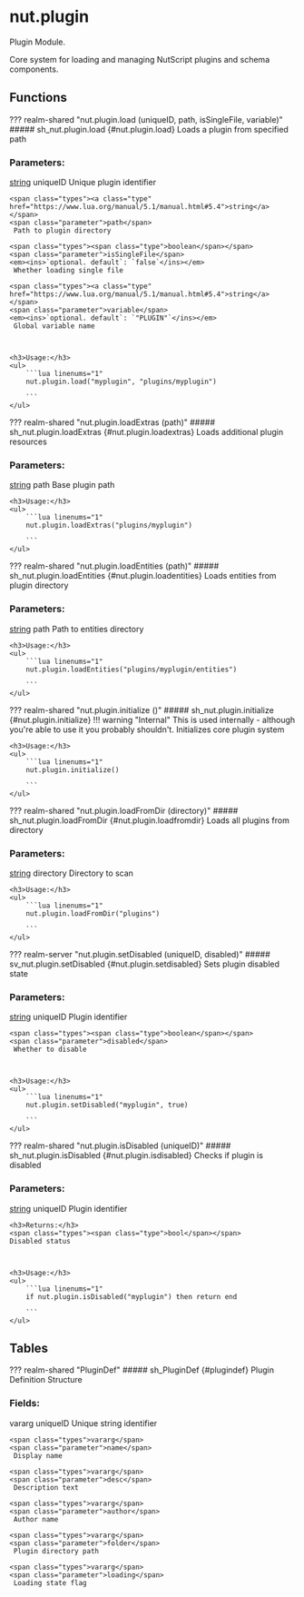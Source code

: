 # nut.plugin
Plugin Module.

Core system for loading and managing NutScript plugins and schema components.
## Functions
??? realm-shared "<a id=nut.plugin.load></a>nut.plugin.load (uniqueID, path, isSingleFile, variable)"
    ##### sh_nut.plugin.load {#nut.plugin.load}
    Loads a plugin from specified path
    <h3>Parameters:</h3>
    <span class="types"><a class="type" href="https://www.lua.org/manual/5.1/manual.html#5.4">string</a></span>
    <span class="parameter">uniqueID</span>
     Unique plugin identifier

    <span class="types"><a class="type" href="https://www.lua.org/manual/5.1/manual.html#5.4">string</a></span>
    <span class="parameter">path</span>
     Path to plugin directory

    <span class="types"><span class="type">boolean</span></span>
    <span class="parameter">isSingleFile</span>
    <em><ins>`optional. default`: `false`</ins></em>
     Whether loading single file

    <span class="types"><a class="type" href="https://www.lua.org/manual/5.1/manual.html#5.4">string</a></span>
    <span class="parameter">variable</span>
    <em><ins>`optional. default`: `"PLUGIN"`</ins></em>
     Global variable name



    <h3>Usage:</h3>
    <ul>
        ```lua linenums="1"
        nut.plugin.load("myplugin", "plugins/myplugin")

        ```
    </ul>
??? realm-shared "<a id=nut.plugin.loadExtras></a>nut.plugin.loadExtras (path)"
    ##### sh_nut.plugin.loadExtras {#nut.plugin.loadextras}
    Loads additional plugin resources
    <h3>Parameters:</h3>
    <span class="types"><a class="type" href="https://www.lua.org/manual/5.1/manual.html#5.4">string</a></span>
    <span class="parameter">path</span>
     Base plugin path



    <h3>Usage:</h3>
    <ul>
        ```lua linenums="1"
        nut.plugin.loadExtras("plugins/myplugin")

        ```
    </ul>
??? realm-shared "<a id=nut.plugin.loadEntities></a>nut.plugin.loadEntities (path)"
    ##### sh_nut.plugin.loadEntities {#nut.plugin.loadentities}
    Loads entities from plugin directory
    <h3>Parameters:</h3>
    <span class="types"><a class="type" href="https://www.lua.org/manual/5.1/manual.html#5.4">string</a></span>
    <span class="parameter">path</span>
     Path to entities directory



    <h3>Usage:</h3>
    <ul>
        ```lua linenums="1"
        nut.plugin.loadEntities("plugins/myplugin/entities")

        ```
    </ul>
??? realm-shared "<a id=nut.plugin.initialize></a>nut.plugin.initialize ()"
    ##### sh_nut.plugin.initialize {#nut.plugin.initialize}
    !!! warning "Internal"
        This is used internally - although you're able to use it you probably shouldn't.
    Initializes core plugin system

    <h3>Usage:</h3>
    <ul>
        ```lua linenums="1"
        nut.plugin.initialize()

        ```
    </ul>
??? realm-shared "<a id=nut.plugin.loadFromDir></a>nut.plugin.loadFromDir (directory)"
    ##### sh_nut.plugin.loadFromDir {#nut.plugin.loadfromdir}
    Loads all plugins from directory
    <h3>Parameters:</h3>
    <span class="types"><a class="type" href="https://www.lua.org/manual/5.1/manual.html#5.4">string</a></span>
    <span class="parameter">directory</span>
     Directory to scan



    <h3>Usage:</h3>
    <ul>
        ```lua linenums="1"
        nut.plugin.loadFromDir("plugins")

        ```
    </ul>
??? realm-server "<a id=nut.plugin.setDisabled></a>nut.plugin.setDisabled (uniqueID, disabled)"
    ##### sv_nut.plugin.setDisabled {#nut.plugin.setdisabled}
    Sets plugin disabled state
    <h3>Parameters:</h3>
    <span class="types"><a class="type" href="https://www.lua.org/manual/5.1/manual.html#5.4">string</a></span>
    <span class="parameter">uniqueID</span>
     Plugin identifier

    <span class="types"><span class="type">boolean</span></span>
    <span class="parameter">disabled</span>
     Whether to disable



    <h3>Usage:</h3>
    <ul>
        ```lua linenums="1"
        nut.plugin.setDisabled("myplugin", true)

        ```
    </ul>
??? realm-shared "<a id=nut.plugin.isDisabled></a>nut.plugin.isDisabled (uniqueID)"
    ##### sh_nut.plugin.isDisabled {#nut.plugin.isdisabled}
    Checks if plugin is disabled
    <h3>Parameters:</h3>
    <span class="types"><a class="type" href="https://www.lua.org/manual/5.1/manual.html#5.4">string</a></span>
    <span class="parameter">uniqueID</span>
     Plugin identifier


    <h3>Returns:</h3>
    <span class="types"><span class="type">bool</span></span>
    Disabled status



    <h3>Usage:</h3>
    <ul>
        ```lua linenums="1"
        if nut.plugin.isDisabled("myplugin") then return end

        ```
    </ul>
## Tables
??? realm-shared "<a id=PluginDef></a>PluginDef"
    ##### sh_PluginDef {#plugindef}
    Plugin Definition Structure
    <h3>Fields:</h3>
    <span class="types">vararg</span>
    <span class="parameter">uniqueID</span>
     Unique string identifier

    <span class="types">vararg</span>
    <span class="parameter">name</span>
     Display name

    <span class="types">vararg</span>
    <span class="parameter">desc</span>
     Description text

    <span class="types">vararg</span>
    <span class="parameter">author</span>
     Author name

    <span class="types">vararg</span>
    <span class="parameter">folder</span>
     Plugin directory path

    <span class="types">vararg</span>
    <span class="parameter">loading</span>
     Loading state flag



